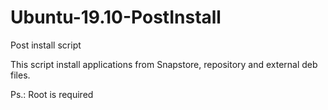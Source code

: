 # Ubuntu-19.10-PostInstall
Post install script

This script install applications from Snapstore, repository and external deb files.

Ps.: Root is required